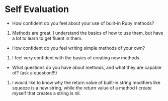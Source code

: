 # Self Evaluation

- How confident do you feel about your use of built-in Ruby methods?
1. Methods are great. I understand the basics of how to use them, but have a lot to learn to get fluent in them.
- How confident do you feel writing simple methods of your own?
1. I feel very confident with the basics of creating new methods.
- What questions do you have about methods, and what they are capable of? (ask a question!!!)
1. I would like to know why the return value of built-in string modifiers like squeeze is a new string, while the return value of a method I create myself that creates a string is nil.